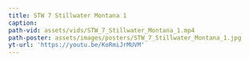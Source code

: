 ```yaml
---
title: STW 7 Stillwater Montana 1
caption:
path-vid: assets/vids/STW_7_Stillwater_Montana_1.mp4
path-poster: assets/images/posters/STW_7_Stillwater_Montana_1.jpg
yt-url: 'https://youtu.be/KoRmiJrMUVM'
---
```

